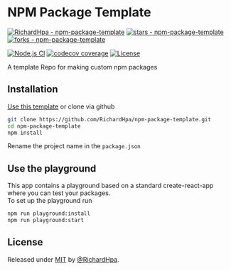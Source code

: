 # NPM Package Template

[![RichardHpa - npm-package-template](https://img.shields.io/static/v1?label=RichardHpa&message=npm-package-template&color=blue&logo=github)](https://github.com/RichardHpa/npm-package-template)
[![stars - npm-package-template](https://img.shields.io/github/stars/RichardHpa/npm-package-template?style=social)](https://github.com/RichardHpa/npm-package-template)
[![forks - npm-package-template](https://img.shields.io/github/forks/RichardHpa/npm-package-template?style=social)](https://github.com/RichardHpa/npm-package-template)

[![Node.js CI](https://github.com/RichardHpa/npm-package-template/workflows/Node.js%20CI/badge.svg)](https://github.com/RichardHpa/npm-package-template/actions?query=workflow:"Node.js+CI")
[![codecov coverage](https://img.shields.io/codecov/c/github/RichardHpa/npm-package-template.svg?style=flat-square)](https://codecov.io/github/RichardHpa/npm-package-template)
[![License](https://img.shields.io/badge/License-MIT-blue)](#license)

A template Repo for making custom npm packages

## Installation

[Use this template](https://github.com/RichardHpa/npm-package-template/generate) or clone via github

```sh
git clone https://github.com/RichardHpa/npm-package-template.git
cd npm-package-template
npm install
```

Rename the project name in the `package.json`

## Use the playground

This app contains a playground based on a standard create-react-app where you can test your packages.  
To set up the playground run

```sh
npm run playground:install
npm run playground:start
```

## License

Released under [MIT](/LICENSE) by [@RichardHpa](https://github.com/RichardHpa).
